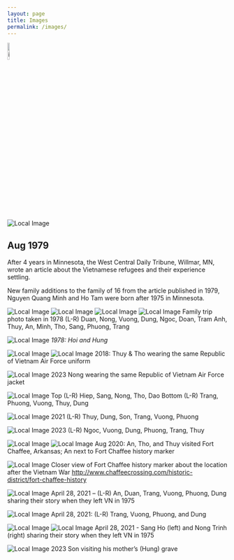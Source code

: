 ```yaml
---
layout: page
title: Images
permalink: /images/
---
```

<img src="/images/image20.png" alt="image" width="auto" height="10%">

![Local Image](/images/image8.png)
## Aug 1979
After 4 years in Minnesota, the West Central Daily Tribune, Willmar, MN, wrote an article about the Vietnamese refugees and their experience settling.

New family additions to the family of 16 from the article published in 1979, Nguyen Quang Minh and Ho Tam were born after 1975 in Minnesota.

![Local Image](/images/image3.png)
![Local Image](/images/image2.png)
![Local Image](/images/image12.png)
![Local Image](/images/image22.png)
Family trip photo taken in 1978 
(L-R) Duan, Nong, Vuong, Dung, Ngoc, Doan, Tram Anh, Thuy, An, Minh, Tho, Sang, Phuong, Trang

![Local Image](/images/image9.png)
*1978: Hoi and Hung*

![Local Image](/images/image23.png)
![Local Image](/images/image21.png)
2018: Thuy & Tho wearing the same Republic of Vietnam Air Force uniform

![Local Image](/images/image15.png)
2023 Nong wearing the same Republic of Vietnam Air Force jacket

![Local Image](/images/image13.png)
Top (L-R) Hiep, Sang, Nong, Tho, Dao
Bottom (L-R) Trang, Phuong, Vuong, Thuy, Dung

![Local Image](/images/image24.png)
2021 (L-R) Thuy, Dung, Son, Trang, Vuong, Phuong

![Local Image](/images/image18.png)
2023 (L-R) Ngoc, Vuong, Dung, Phuong, Trang, Thuy

![Local Image](/images/image26.png) ![Local Image](/images/image4.png)
Aug 2020: An, Tho, and Thuy visited Fort Chaffee, Arkansas; An next to Fort Chaffee history marker

![Local Image](/images/image28.png)
Closer view of Fort Chaffee history marker about the location after the Vietnam War
http://www.chaffeecrossing.com/historic-district/fort-chaffee-history

![Local Image](/images/image25.png)
April 28, 2021 – (L-R) An, Duan, Trang, Vuong, Phuong, Dung sharing their story when they left VN in 1975

![Local Image](/images/image6.png)
April 28, 2021: (L-R) Trang, Vuong, Phuong, and Dung

![Local Image](/images/image27.png) ![Local Image](/images/image7.png)
April 28, 2021 - Sang Ho (left) and Nong Trinh (right) sharing their story when they left VN in 1975

![Local Image](/images/image29.png)
2023 Son visiting his mother’s (Hung) grave 
